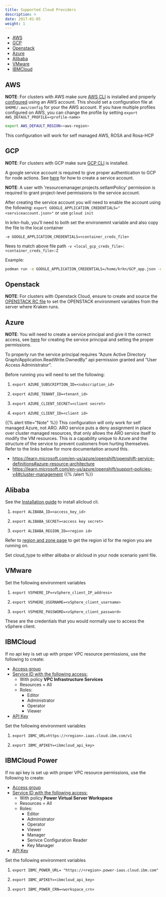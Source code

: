```yaml
---
title: Supported Cloud Providers
description: >
date: 2017-01-05
weight: 1
---
```

- [AWS](#aws)
- [GCP](#gcp)
- [Openstack](#openstack)
- [Azure](#azure)
- [Alibaba](#alibaba)
- [VMware](#vmware)
- [IBMCloud](#ibmcloud)

## AWS

**NOTE**: For clusters with AWS make sure [AWS CLI](https://docs.aws.amazon.com/cli/latest/userguide/getting-started-install.html) is installed and properly [configured](https://docs.aws.amazon.com/cli/latest/userguide/cli-configure-quickstart.html) using an AWS account. This should set a configuration file at `$HOME/.aws/config` for your the AWS account. If you have multiple profiles configured on AWS, you can change the profile by setting `export AWS_DEFAULT_PROFILE=<profile-name>`

```bash
export AWS_DEFAULT_REGION=<aws-region>
```

This configuration will work for self managed AWS, ROSA and Rosa-HCP


## GCP
**NOTE**: For clusters with GCP make sure [GCP CLI](https://cloud.google.com/sdk/docs/install#linux) is installed.

A google service account is required to give proper authentication to GCP for node actions. See [here](https://cloud.google.com/docs/authentication/getting-started) for how to create a service account.

**NOTE**: A user with 'resourcemanager.projects.setIamPolicy' permission is required to grant project-level permissions to the service account.

After creating the service account you will need to enable the account using the following: ```export GOOGLE_APPLICATION_CREDENTIALS="<serviceaccount.json>"``` or use `gcloud init`

In krkn-hub, you'll need to both set the environemnt variable and also copy the file to the local container

`-e GOOGLE_APPLICATION_CREDENTIALS=<container_creds_file>`


Nees to match above file path 
`-v <local_gcp_creds_file>:<container_creds_file>:Z`

Example: 
```bash
podman run -e GOOGLE_APPLICATION_CREDENTIALS=/home/krkn/GCP_app.json -e DURATION=10 --net=host  -v <kubeconfig>:/home/krkn/.kube/config:Z -v <local_gcp_creds_file>:/home/krkn/GCP_app.json:Z -d containers.krkn-chaos.dev/krkn-chaos/krkn-hub:...
```


## Openstack

**NOTE**: For clusters with Openstack Cloud, ensure to create and source the [OPENSTACK RC file](https://docs.openstack.org/newton/user-guide/common/cli-set-environment-variables-using-openstack-rc.html) to set the OPENSTACK environment variables from the server where Kraken runs.

## Azure

**NOTE**: You will need to create a service principal and give it the correct access, see [here](https://docs.openshift.com/container-platform/4.5/installing/installing_azure/installing-azure-account.html) for creating the service principal and setting the proper permissions.

To properly run the service principal requires “Azure Active Directory Graph/Application.ReadWrite.OwnedBy” api permission granted and “User Access Administrator”.

Before running you will need to set the following:
1. ```export AZURE_SUBSCRIPTION_ID=<subscription_id>```

2. ```export AZURE_TENANT_ID=<tenant_id>```

3. ```export AZURE_CLIENT_SECRET=<client secret>```

4. ```export AZURE_CLIENT_ID=<client id>```

{{% alert title="Note" %}} 
This configuration will only work for self managed Azure, not ARO. ARO service puts a deny assignment in place over cluster managed resources, that only allows the ARO service itself to modify the VM resources. This is a capability unique to Azure and the structure of the service to prevent customers from hurting themselves. Refer to the links below for more documentation around this.
- https://learn.microsoft.com/en-us/azure/openshift/openshift-service-definitions#azure-resource-architecture
- https://learn.microsoft.com/en-us/azure/openshift/support-policies-v4#cluster-management
{{% /alert %}}

## Alibaba

See the [Installation guide](https://www.alibabacloud.com/help/en/alibaba-cloud-cli/latest/installation-guide) to install alicloud cli.

1. ```export ALIBABA_ID=<access_key_id>```

2. ```export ALIBABA_SECRET=<access key secret>```

3. ```export ALIBABA_REGION_ID=<region id>```

Refer to [region and zone page](https://www.alibabacloud.com/help/en/elastic-compute-service/latest/regions-and-zones#concept-2459516) to get the region id for the region you are running on.

Set cloud_type to either alibaba or alicloud in your node scenario yaml file.

## VMware

Set the following environment variables

1. ```export VSPHERE_IP=<vSphere_client_IP_address>```

2. ```export VSPHERE_USERNAME=<vSphere_client_username>```

3. ```export VSPHERE_PASSWORD=<vSphere_client_password>```

These are the credentials that you would normally use to access the vSphere client.


## IBMCloud
If no api key is set up with proper VPC resource permissions, use the following to create: 
* [Access group](https://cloud.ibm.com/docs/account?topic=account-groups&interface=ui#create_ag)
* [Service ID with the following access:](https://cloud.ibm.com/docs/account?topic=account-serviceids&interface=ui#create_serviceid)
  * With policy **VPC Infrastructure Services**
  * Resources = All
  * Roles: 
    * Editor
    * Administrator 
    * Operator  
    * Viewer
* [API Key](https://cloud.ibm.com/docs/account?topic=account-manapikey&interface=ui)

Set the following environment variables

1. ```export IBMC_URL=https://<region>.iaas.cloud.ibm.com/v1```

2. ```export IBMC_APIKEY=<ibmcloud_api_key>```


## IBMCloud Power
If no api key is set up with proper VPC resource permissions, use the following to create: 
* [Access group](https://cloud.ibm.com/docs/account?topic=account-groups&interface=ui#create_ag)
* [Service ID with the following access:](https://cloud.ibm.com/docs/account?topic=account-serviceids&interface=ui#create_serviceid)
  * With policy **Power Virtual Server Workspace**
  * Resources = All
  * Roles: 
    * Editor
    * Administrator 
    * Operator  
    * Viewer
    * Manager
    * Serivce Configuration Reader
    * Key Manager
* [API Key](https://cloud.ibm.com/docs/account?topic=account-manapikey&interface=ui)

Set the following environment variables

1. ```export IBMC_POWER_URL= "https://<region>.power-iaas.cloud.ibm.com"```

2. ```export IBMC_APIKEY=<ibmcloud_api_key>```

3. ```export IBMC_POWER_CRN=<workspace_crn>```